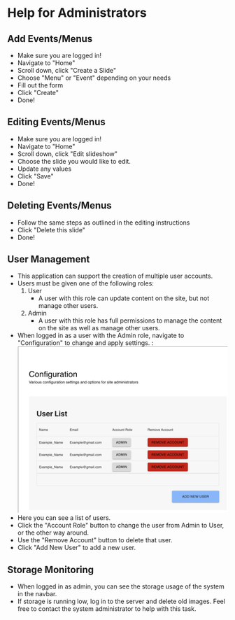 # Help for Administrators
## Add Events/Menus
- Make sure you are logged in!
- Navigate to "Home"
- Scroll down, click "Create a Slide"
- Choose "Menu" or "Event" depending on your needs
- Fill out the form
- Click "Create"
- Done!
## Editing Events/Menus
- Make sure you are logged in!
- Navigate to "Home"
- Scroll down, click "Edit slideshow"
- Choose the slide you would like to edit.
- Update any values
- Click "Save"
- Done!
## Deleting Events/Menus
- Follow the same steps as outlined in the editing instructions
- Click "Delete this slide"
- Done!
## User Management
- This application can support the creation of multiple user accounts.
- Users must be given one of the following roles:
    1. User
        - A user with this role can update content on the site, but not manage other users.
    1. Admin
        - A user with this role has full permissions to manage the content on the site as well as manage other users.
- When logged in as a user with the Admin role, navigate to "Configuration" to change and apply settings.
:
![Config Page](images/config.png)
- Here you can see a list of users.
- Click the "Account Role" button to change the user from Admin to User, or the other way around.
- Use the "Remove Account" button to delete that user.
- Click "Add New User" to add a new user.
## Storage Monitoring
- When logged in as admin, you can see the storage usage of the system in the navbar.
- If storage is running low, log in to the server and delete old images. Feel free to contact the system administrator to help with this task.
